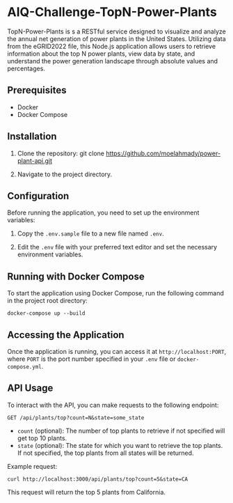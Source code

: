 # AIQ-Challenge-TopN-Power-Plants

TopN-Power-Plants is s a RESTful service designed to visualize and analyze the annual net generation of power plants in the United States. Utilizing data from the eGRID2022 file, this Node.js application allows users to retrieve information about the top N power plants, view data by state, and understand the power generation landscape through absolute values and percentages.



## Prerequisites

- Docker
- Docker Compose

## Installation

1. Clone the repository: 
    git clone https://github.com/moelahmady/power-plant-api.git

2. Navigate to the project directory.

## Configuration

Before running the application, you need to set up the environment variables:

1. Copy the `.env.sample` file to a new file named `.env`.

2. Edit the `.env` file with your preferred text editor and set the necessary environment variables.

## Running with Docker Compose

To start the application using Docker Compose, run the following command in the project root directory:

    docker-compose up --build


## Accessing the Application

Once the application is running, you can access it at `http://localhost:PORT`, where `PORT` is the port number specified in your `.env` file or `docker-compose.yml`.

## API Usage

To interact with the API, you can make requests to the following endpoint:

    GET /api/plants/top?count=N&state=some_state

- `count` (optional): The number of top plants to retrieve if not specified will get top 10 plants.
- `state` (optional): The state for which you want to retrieve the top plants. If not specified, the top plants from all states will be returned.

Example request:

    curl http://localhost:3000/api/plants/top?count=5&state=CA

This request will return the top 5 plants from California.